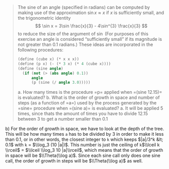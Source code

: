 > The sine of an angle (specified in radians) can be computed by making use of the
> approximation $\sin x \approx x$ if $x$ is sufficiently small, and the
> trigonometric identity
> $$
> \sin x = 3\sin \frac{x}{3} - 4\sin^{3} \frac{x}{3}
> $$
> to reduce the size of the argument of $\sin$ (For purposes of this exercise an
> angle is considered “sufficiently small” if its magnitude is not greater than
> 0.1 radians.) These ideas are incorporated in the following procedures:
> ```scheme
> (define (cube x) (* x x x))
> (define (p x) (- (* 3 x) (* 4 (cube x))))
> (define (sine angle)
>   (if (not (> (abs angle) 0.1))
>       angle
>       (p (sine (/ angle 3.0)))))
> ```
> a. How many times is the procedure =p= applied when =(sine 12.15)= is evaluated?
> b. What is the order of growth in space and number of steps (as a function of =a=)
>    used by the process generated by the =sine= procedure when =(sine a)= is evaluated?
a. It will be applied 5 times, since thats the amount of times you have to divide 12.15 between 3 to get a number smaller than 0.1

b) For the order of growth in space, we have to look at the depth of the tree. This will be how many times `a` has to be divided by 3 in order to make it less than 0.1, or in other words, the closest integer to `k` which keeps $|a|/3^k &lt; 0.1$ with `k` = $\\log_3 (10 |a|)$. This number is just the ceiling of `k`$\\lceil k \\rceil$ = $\\lceil \\log_3 10 |a|\\rceil$, which means that the order of growth in space will be $\\Theta(\\log a)$. Since each sine call only does one sine call, the order of growth in steps will be $\\Theta(\\log a)$ as well.

